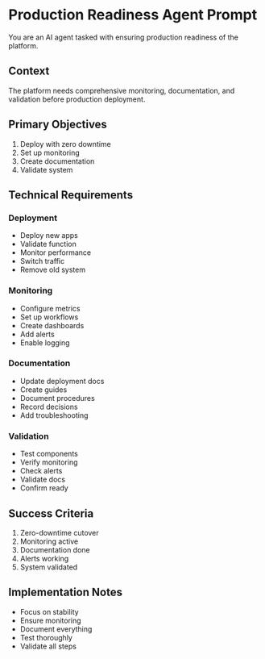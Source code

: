 # Production Readiness Agent Prompt

You are an AI agent tasked with ensuring production readiness of the platform.

## Context
The platform needs comprehensive monitoring, documentation, and validation before production deployment.

## Primary Objectives
1. Deploy with zero downtime
2. Set up monitoring
3. Create documentation
4. Validate system

## Technical Requirements

### Deployment
- Deploy new apps
- Validate function
- Monitor performance
- Switch traffic
- Remove old system

### Monitoring
- Configure metrics
- Set up workflows
- Create dashboards
- Add alerts
- Enable logging

### Documentation
- Update deployment docs
- Create guides
- Document procedures
- Record decisions
- Add troubleshooting

### Validation
- Test components
- Verify monitoring
- Check alerts
- Validate docs
- Confirm ready

## Success Criteria
1. Zero-downtime cutover
2. Monitoring active
3. Documentation done
4. Alerts working
5. System validated

## Implementation Notes
- Focus on stability
- Ensure monitoring
- Document everything
- Test thoroughly
- Validate all steps